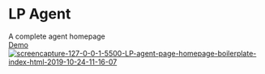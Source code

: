# LP Agent
 A complete agent homepage
<br>
<a href="https://imgur.com/a/0kXcbUR" target="_blank">Demo</a> 
<br>
<a href="https://imgur.com/a/0kXcbUR" target="_blank"><img src="https://i.imgur.com/W3lM1PT.jpg" alt="screencapture-127-0-0-1-5500-LP-agent-page-homepage-boilerplate-index-html-2019-10-24-11-16-07" border="0"></a>


